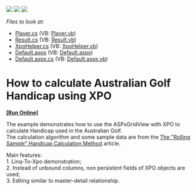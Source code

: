 <!-- default badges list -->
![](https://img.shields.io/endpoint?url=https://codecentral.devexpress.com/api/v1/VersionRange/128538113/13.1.4%2B)
[![](https://img.shields.io/badge/Open_in_DevExpress_Support_Center-FF7200?style=flat-square&logo=DevExpress&logoColor=white)](https://supportcenter.devexpress.com/ticket/details/E2354)
[![](https://img.shields.io/badge/📖_How_to_use_DevExpress_Examples-e9f6fc?style=flat-square)](https://docs.devexpress.com/GeneralInformation/403183)
<!-- default badges end -->
<!-- default file list -->
*Files to look at*:

* [Player.cs](./CS/WebSite/App_Code/Player.cs) (VB: [Player.vb](./VB/WebSite/App_Code/Player.vb))
* [Result.cs](./CS/WebSite/App_Code/Result.cs) (VB: [Result.vb](./VB/WebSite/App_Code/Result.vb))
* [XpoHelper.cs](./CS/WebSite/App_Code/XpoHelper.cs) (VB: [XpoHelper.vb](./VB/WebSite/App_Code/XpoHelper.vb))
* [Default.aspx](./CS/WebSite/Default.aspx) (VB: [Default.aspx](./VB/WebSite/Default.aspx))
* [Default.aspx.cs](./CS/WebSite/Default.aspx.cs) (VB: [Default.aspx.vb](./VB/WebSite/Default.aspx.vb))
<!-- default file list end -->
# How to calculate Australian Golf Handicap using XPO
<!-- run online -->
**[[Run Online]](https://codecentral.devexpress.com/e2354/)**
<!-- run online end -->


<p>The example demonstrates how to use the ASPxGridView with XPO to calculate Handicap used in the Australian Golf.<br />
The calculation algorithm and some sample data are from the <a href="http://www.golflink.com.au/handicapchangesqanda.aspx">The "Rolling Sample" Handicap Calculation Method</a> article.</p><p>Main features:<br />
1. Linq-To-Xpo demonstration;<br />
2. Instead of unbound columns, non persistent fields of XPO objects are used;<br />
3. Editing similar to master-detail relationship.</p>

<br/>



